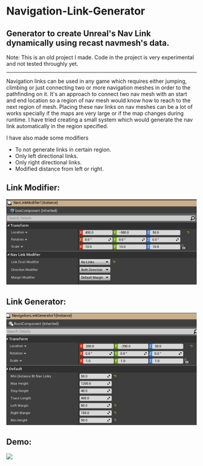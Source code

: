 # Navigation-Link-Generator
Generator to create Unreal's Nav Link dynamically using recast navmesh's data.
-----------

Note: This is an old project I made. Code in the project is very experimental and not tested throughly yet. 

-----------
Navigation links can be used in any game which requires either jumping, climbing or just connecting two or more navigation meshes 
in order to the pathfinding on it. It's an approach to connect two nav mesh with an start and end location so a region of nav mesh 
would know how to reach to the next region of mesh. 
Placing these nav links on nav meshes can be a lot of works specially if the maps are very large or if the map changes during runtime.
I have tried creating a small system which would generate the nav link automatically in the region specified. 

I have also made some modifiers
* To not generate links in certain region.
* Only left directional links.
* Only right directional links.
* Modified distance from left or right.

## Link Modifier:
![Modifier](https://raw.githubusercontent.com/swastik1992/Navigation-Link-Generator/master/Images/Capture02.PNG)

## Link Generator:
![Modifier](https://raw.githubusercontent.com/swastik1992/Navigation-Link-Generator/master/Images/Capture01.PNG)

## Demo:
![](Images/demo1.gif)


